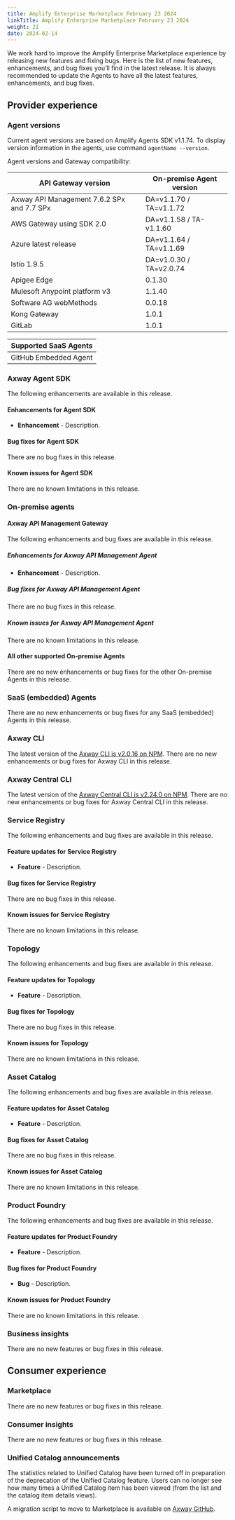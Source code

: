```yaml
---
title: Amplify Enterprise Marketplace February 23 2024
linkTitle: Amplify Enterprise Marketplace February 23 2024
weight: 21
date: 2024-02-14
---
```

We work hard to improve the Amplify Enterprise Marketplace experience by releasing new features and fixing bugs. Here is the list of new features, enhancements, and bug fixes you’ll find in the latest release. It is always recommended to update the Agents to have all the latest features, enhancements, and bug fixes.

## Provider experience

### Agent versions

Current agent versions are based on Amplify Agents SDK v1.1.74. To display version information in the agents, use command `agentName --version`.

Agent versions and Gateway compatibility:

| API Gateway version                        | On-premise Agent version |
|--------------------------------------------|--------------------------|
| Axway API Management 7.6.2 SPx and 7.7 SPx | DA=v1.1.70 / TA=v1.1.72  |
| AWS Gateway using SDK 2.0                  | DA=v1.1.58 / TA-v1.1.60  |
| Azure latest release                       | DA=v1.1.64 / TA=v1.1.69  |
| Istio 1.9.5                                | DA=v1.0.30 / TA=v2.0.74  |
| Apigee Edge                                | 0.1.30                   |
| Mulesoft Anypoint platform v3              | 1.1.40                   |
| Software AG webMethods                     | 0.0.18                   |
| Kong Gateway                               | 1.0.1                    |
| GitLab                                     | 1.0.1                    |

| Supported SaaS Agents                      |
|--------------------------------------------|
| GitHub Embedded Agent                      |

### Axway Agent SDK

The following enhancements are available in this release.

#### Enhancements for Agent SDK

* **Enhancement** - Description.

#### Bug fixes for Agent SDK

There are no bug fixes in this release.

#### Known issues for Agent SDK

There are no known limitations in this release.

### On-premise agents

#### Axway API Management Gateway

The following enhancements and bug fixes are available in this release.

##### Enhancements for Axway API Management Agent

* **Enhancement** - Description.

##### Bug fixes for Axway API Management Agent

There are no bug fixes in this release.

##### Known issues for Axway API Management Agent

There are no known limitations in this release.

#### All other supported On-premise Agents

There are no new enhancements or bug fixes for the other On-premise Agents in this release.

### SaaS (embedded) Agents

There are no new enhancements or bug fixes for any SaaS (embedded) Agents in this release.

### Axway CLI

The latest version of the [Axway CLI is v2.0.16 on NPM](https://www.npmjs.com/package/@axway/axway-cli/v/2.0.16). There are no new enhancements or bug fixes for Axway CLI in this release.

### Axway Central CLI

The latest version of the [Axway Central CLI is v2.24.0 on NPM](https://www.npmjs.com/package/@axway/axway-central-cli/v/2.24.0). There are no new enhancements or bug fixes for Axway Central CLI in this release.

### Service Registry

The following enhancements and bug fixes are available in this release.

#### Feature updates for Service Registry

* **Feature** - Description.

#### Bug fixes for Service Registry

There are no bug fixes in this release.

#### Known issues for Service Registry

There are no known limitations in this release.

### Topology

The following enhancements and bug fixes are available in this release.

#### Feature updates for Topology

* **Feature** - Description.

#### Bug fixes for Topology

There are no bug fixes in this release.

#### Known issues for Topology

There are no known limitations in this release.

### Asset Catalog

The following enhancements and bug fixes are available in this release.

#### Feature updates for Asset Catalog

* **Feature** - Description.

#### Bug fixes for Asset Catalog

There are no bug fixes in this release.

#### Known issues for Asset Catalog

There are no known limitations in this release.

### Product Foundry

The following enhancements and bug fixes are available in this release.

#### Feature updates for Product Foundry

* **Feature** - Description.

#### Bug fixes for Product Foundry

* **Bug** - Description.

#### Known issues for Product Foundry

There are no known limitations in this release.

### Business insights

There are no new features or bug fixes in this release.

## Consumer experience

### Marketplace

There are no new features or bug fixes in this release.

### Consumer insights

There are no new features or bug fixes in this release.

### Unified Catalog announcements

The statistics related to Unified Catalog have been turned off in preparation of the deprecation of the Unified Catalog feature. Users can no longer see how many times a Unified Catalog item has been viewed (from the list and the catalog item details views).

A migration script to move to Marketplace is available on [Axway GitHub](https://github.com/Axway/unified-catalog-migration).
